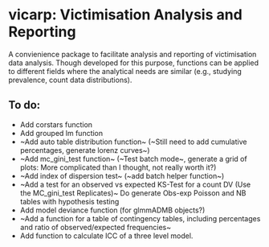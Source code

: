 # vicarp: Victimisation Analysis and Reporting

A convienience package to facilitate analysis and reporting of victimisation data analysis. Though developed for this purpose, functions can be applied to different fields where the analytical needs are similar (e.g., studying prevalence, count data distributions).

## To do:

- Add corstars function
- Add grouped lm function
- ~Add auto table distribution function~ (~Still need to add cumulative percentages, generate lorenz curves~)
- ~Add mc_gini_test function~ (~Test batch mode~, generate a grid of plots: More complicated than I thought, not really worth it?)
- ~Add index of dispersion test~ (~add batch helper function~)
- ~Add a test for an observed vs expected KS-Test for a count DV (Use the MC_gini_test Replicates)~ Do generate Obs-exp Poisson and NB tables with hypothesis testing
- Add model deviance function (for glmmADMB objects?)
- ~Add a function for a table of contingency tables, including percentages
  and ratio of observed/expected frequencies~
- Add function to calculate ICC of a three level model.
